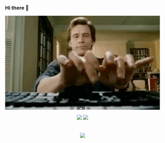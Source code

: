 ### Hi there 👋

<img src="https://github.com/DianaKov/HTML-CSS/blob/main/img/gif-funny-work.gif">

<!--
**DianaKov/DianaKov** is a ✨ _special_ ✨ repository because its `README.md` (this file) appears on your GitHub profile.

Here are some ideas to get you started:

- 🔭 I’m currently working on ...
- 🌱 I’m currently learning ...
- 👯 I’m looking to collaborate on ...
- 🤔 I’m looking for help with ...
- 💬 Ask me about ...
- 📫 How to reach me: ...
- 😄 Pronouns: ...
- ⚡ Fun fact: ...
-->

<p align='center'>
   <a href="https://github-readme-stats.vercel.app/api?username=DianaKov&show_icons=true&count_private=true"><img
           height=150
           src="https://github-readme-stats.vercel.app/api?username=Dianakov&show_icons=true&count_private=true"/></a>
   <a href="https://github.com/DianaKov/github-readme-stats"><img height=150
                                                                  src="https://github-readme-stats.vercel.app/api/top-langs/?username=dianaKov&layout=compact"/></a>
</p>

<div align="center" style="margin: 40px 0">
   <a href="https://github.com/DianaKov/github-profile-views-counter">
       <img width="175px" src="https://komarev.com/ghpvc/?username=DianaKov&color=DE002D">
   </a>
</div>
